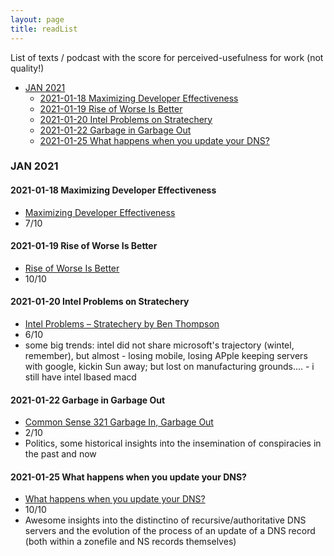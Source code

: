 ```yaml
---
layout: page
title: readList
---
```


List of texts / podcast with the score for perceived-usefulness for work (not quality!)

<!-- TOC -->

- [JAN 2021](#jan-2021)
    - [2021-01-18 Maximizing Developer Effectiveness](#2021-01-18-maximizing-developer-effectiveness)
    - [2021-01-19 Rise of Worse Is Better](#2021-01-19-rise-of-worse-is-better)
    - [2021-01-20 Intel Problems on Stratechery](#2021-01-20-intel-problems-on-stratechery)
    - [2021-01-22 Garbage in Garbage Out](#2021-01-22-garbage-in-garbage-out)
    - [2021-01-25 What happens when you update your DNS?](#2021-01-25-what-happens-when-you-update-your-dns)

<!-- /TOC -->

### JAN 2021
#### 2021-01-18 Maximizing Developer Effectiveness
* [Maximizing Developer Effectiveness](https://martinfowler.com/articles/developer-effectiveness.html#HowToGetStarted)
* 7/10

#### 2021-01-19 Rise of Worse Is Better
* [Rise of Worse Is Better](https://dreamsongs.com/RiseOfWorseIsBetter.html)
* 10/10

#### 2021-01-20 Intel Problems on Stratechery 
* [Intel Problems – Stratechery by Ben Thompson](https://stratechery.com/2021/intel-problems/)
* 6/10
* some big trends: intel did not share microsoft's trajectory (wintel, remember), but almost - losing mobile, losing APple keeping servers with google, kickin Sun away; but lost on manufacturing grounds.... - i still have intel lbased macd

#### 2021-01-22 Garbage in Garbage Out
* [Common Sense 321 Garbage In, Garbage Out](https://www.dancarlin.com/product/common-sense-321-garbage-in-garbage-out/)
* 2/10
* Politics, some historical insights into the insemination of conspiracies in the past and now

#### 2021-01-25 What happens when you update your DNS?
* [What happens when you update your DNS?](https://jvns.ca/blog/how-updating-dns-works/)
* 10/10
* Awesome insights into the distinctino of recursive/authoritative DNS servers and the evolution of the process of an update of a DNS record (both within a zonefile and NS records themselves)
